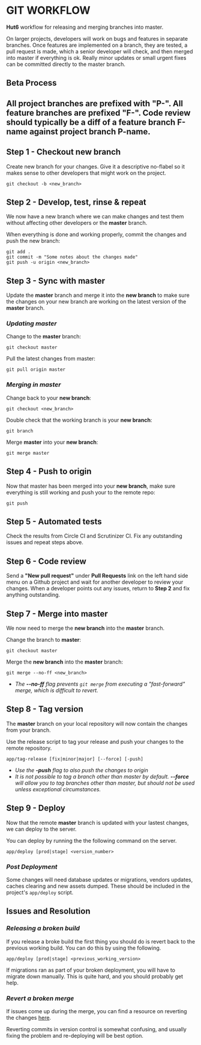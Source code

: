 # GIT WORKFLOW

**Hut6** workflow for releasing and merging branches into master.

On larger projects, developers will work on bugs and features in separate branches. Once features are implemented on a branch, they are tested, a pull request is made, which a senior developer will check, and then merged into master if everything is ok. Really minor updates or small urgent fixes can be committed directly to the master branch.

## Beta Process
All project branches are prefixed with "P-". All feature branches are prefixed "F-". Code review should typically be a diff of a feature branch F-name against project branch P-name.
---

## Step 1 - Checkout new branch

Create new branch for your changes. Give it a descriptive no-flabel so it makes sense to other developers that might work on the project.

	git checkout -b <new_branch>

## Step 2 - Develop, test, rinse & repeat

We now have a new branch where we can make changes and test them without affecting other developers or the **master** branch.

When everything is done and working properly, commit the changes and push the new branch:

	git add .
	git commit -m "Some notes about the changes made"
	git push -u origin <new_branch>

## Step 3 - Sync with master

Update the **master** branch and merge it into the **new branch** to make sure the changes on your new branch are working on the latest version of the **master** branch.

### *Updating master*

Change to the **master** branch:

	git checkout master

Pull the latest changes from master:

	git pull origin master


### *Merging in master*

Change back to your **new branch**:

	git checkout <new_branch>

Double check that the working branch is your **new branch**:

	git branch

Merge **master** into your **new branch**:

	git merge master

## Step 4 - Push to origin

Now that master has been merged into your **new branch**, make sure everything is still working and push your to the remote repo:

	git push

## Step 5 - Automated tests

Check the results from Circle CI and Scrutinizer CI. Fix any outstanding issues and repeat steps above.

## Step 6 - Code review

Send a **"New pull request"** under **Pull Requests** link on the left hand side menu on a Github project and wait for another developer to review your changes. When a developer points out any issues, return to **Step 2** and fix anything outstanding.

## Step 7 - Merge into master

We now need to merge the **new branch** into the **master** branch.

Change the branch to **master**:

	git checkout master

Merge the **new branch** into the **master** branch:

	git merge --no-ff <new_branch>

* _The **--no-ff** flag prevents `git merge` from executing a "fast-forward" merge, which is difficult to revert._

## Step 8 - Tag version

The **master** branch on your local repository will now contain the changes from your branch.

Use the release script to tag your release and push your changes to the remote repository.

    app/tag-release [fix|minor|major] [--force] [-push]

* _Use the **-push** flag to also push the changes to origin_
* _It is not possible to tag a branch other than master by default. **--force** will allow you to tag branches other than master, but should not be used unless exceptional circumstances._

## Step 9 - Deploy

Now that the remote **master** branch is updated with your lastest changes, we can deploy to the server.

You can deploy by running the the following command on the server.

	app/deploy [prod|stage] <version_number>

### _Post Deployment_

Some changes will need database updates or migrations, vendors updates, caches clearing and new assets dumped. These should be included in the project's `app/deploy` script.

## Issues and Resolution

### _Releasing a broken build_

If you release a broke build the first thing you should do is revert back to the previous working build. You can do this by using the following.

`app/deploy [prod|stage] <previous_working_version>`

If migrations ran as part of your broken deployment, you will have to migrate down manually. This is quite hard, and you should probably get help.

### _Revert a broken merge_
If issues come up during the merge, you can find a resource on reverting the changes [here](http://git-scm.com/blog/2010/03/02/undoing-merges.html).

Reverting commits in version control is somewhat confusing, and usually fixing the problem and re-deploying will be best option.
